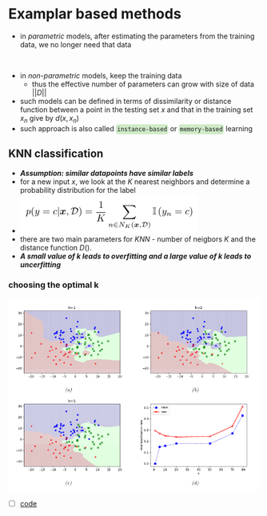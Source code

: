 # Examplar based methods

- in *parametric* models, after estimating the parameters from the training data, we no longer need that data

<br>

- in *non-parametric* models, keep the training data
  - thus the effective number of parameters can grow with size of data $\lvert\lvert D \rvert\rvert$
- such models can be defined in terms of dissimilarity or distance function between a point in the testing set $x$ and that in the training set $x_n$ give by $d(x, x_n)$
- such approach is also called <code style="background-color: #43b02a40; padding:3px 2px; border-radius: 5px">instance-based</code> or <code style="background-color: #43b02a40; padding:3px 2px; border-radius: 5px">memory-based</code> learning

## KNN classification

- **_Assumption: similar datapoints have similar labels_**
- for a new input $x$, we look at the $K$ nearest neighbors and determine a probability distribution for the label
- ![](/assets/images/2022-02-02-02-02-47.png)
- there are two main parameters for *KNN* - number of neigbors $K$ and the distance function $D()$.  
- **_A small value of k leads to overfitting and a large value of k leads to uncerfitting_**

### choosing the optimal k

![](/assets/images/2022-02-02-02-06-50.png)
- [ ] [code](https://github.com/probml/pyprobml/blob/master/scripts/knn_classify_demo.py)
